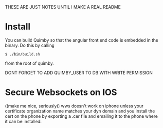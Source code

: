 THESE ARE JUST NOTES UNTIL I MAKE A REAL README

Install
=======

You can build Quimby so that the angular front end code is embedded in
the binary.  Do this by calling

    $ ./bin/build.sh

from the root of quimby.

DONT FORGET TO ADD QUIMBY_USER TO DB WITH WRITE PERMISSION

Secure Websockets on IOS
========================

((make me nice, seriously))
wws doesn't work on iphone unless your certificate organization name matches
your dyn domain and you install the cert on the phone by exporting a .cer file
and emailing it to the phone where it can be installed.
